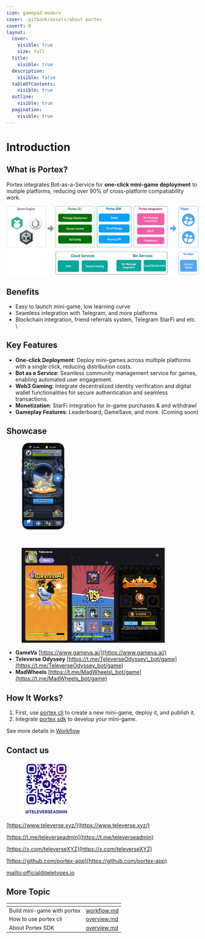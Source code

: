 ```yaml
---
icon: gamepad-modern
cover: .gitbook/assets/about portex
coverY: 0
layout:
  cover:
    visible: true
    size: full
  title:
    visible: true
  description:
    visible: false
  tableOfContents:
    visible: true
  outline:
    visible: true
  pagination:
    visible: true
---
```


# Introduction

## What is Portex?

Portex integrates Bot-as-a-Service for **one-click mini-game deployment** to mutiple platforms, reducing over 90% of cross-platform compatiability work.

![Portex infra](assets/portex.png)

## Benefits

* Easy to launch mini-game, low learning curve
* Seamless integration with Telegram, and more platforms
* Blockchain integration, friend referrals system, Telegram StarFi and etc. \


## Key Features

* **One-click Deployment**: Deploy mini-games across multiple platforms with a single click, reducing distribution costs.
* **Bot as a Service**: Seamless community management service for games, enabling automated user engagement.
* **Web3 Gaming**: Integrate decentralized identity verification and digital wallet functionalities for secure authentication and seamless transactions.
* **Monetization**: StarFi integration for in-game purchases & and withdrawl
* **Gameplay Features**: Leaderboard, GameSave, and more. (Coming soon)

## Showcase

<div><figure><img src=".gitbook/assets/image.png" alt="" width="113"><figcaption></figcaption></figure> <figure><img src=".gitbook/assets/car.avif" alt="" width="113"><figcaption></figcaption></figure> <figure><img src=".gitbook/assets/CleanShot 2025-04-07 at 22.04.32@2x.png" alt="" width="375"><figcaption></figcaption></figure></div>

* **GameVa** [https://www.gameva.ai/](https://www.gameva.ai/)
* **Televerse Odyssey** [https://t.me/TeleverseOdyssey\_bot/game](https://t.me/TeleverseOdyssey_bot/game)
* **MadWheels** [https://t.me/MadWheels\_bot/game](https://t.me/MadWheels_bot/game)

## How It Works?

1. First, use [portex cli](cli/overview.md) to create a new mini-game, deploy it, and publish it.
2. Integrate [portex sdk](sdk/overview.md) to develop your mini-game.

See more details in [Workflow](getting-started/workflow.md)

## Contact us

<figure><img src="assets/contact.png" alt="contact us" width="128"><figcaption></figcaption></figure>

[https://www.televerse.xyz/](https://www.televerse.xyz/)

[https://t.me/televerseadmin](https://t.me/televerseadmin)

[https://x.com/televerseXYZ](https://x.com/televerseXYZ)

[https://github.com/portex-app](https://github.com/portex-app)

[mailto:official@teletypes.io](mailto:official@teletypes.io)

## More Topic

<table data-view="cards"><thead><tr><th></th><th data-type="content-ref"></th></tr></thead><tbody><tr><td>Build mini-game with portex</td><td><a href="getting-started/workflow.md">workflow.md</a></td></tr><tr><td>How to use portex cli</td><td><a href="cli/overview.md">overview.md</a></td></tr><tr><td>About Portex SDK</td><td><a href="sdk/overview.md">overview.md</a></td></tr></tbody></table>
